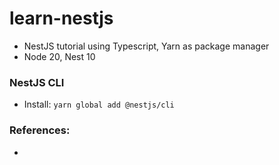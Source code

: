 # learn-nestjs
- NestJS tutorial using Typescript, Yarn as package manager
- Node 20, Nest 10


### NestJS CLI
- Install: `yarn global add @nestjs/cli` 

### References:
- 
